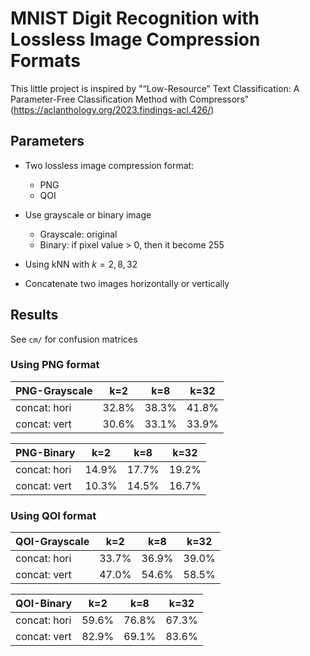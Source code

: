 # MNIST Digit Recognition with Lossless Image Compression Formats

This little project is inspired by "“Low-Resource” Text Classification: A Parameter-Free Classification Method with Compressors" (https://aclanthology.org/2023.findings-acl.426/)

## Parameters

- Two lossless image compression format:
  - PNG
  - QOI

- Use grayscale or binary image
  - Grayscale: original
  - Binary: if pixel value > 0, then it become 255

- Using kNN with $k = 2, 8, 32$

- Concatenate two images horizontally or vertically

## Results

See `cm/` for confusion matrices

### Using PNG format

PNG-Grayscale| k=2 | k=8 | k=32
-------------|-----|-----|-----
concat: hori |32.8%|38.3%|41.8%
concat: vert |30.6%|33.1%|33.9%

PNG-Binary   | k=2 | k=8 | k=32
-------------|-----|-----|-----
concat: hori |14.9%|17.7%|19.2%
concat: vert |10.3%|14.5%|16.7%


### Using QOI format

QOI-Grayscale| k=2 | k=8 | k=32
-------------|-----|-----|-----
concat: hori |33.7%|36.9%|39.0%
concat: vert |47.0%|54.6%|58.5%

QOI-Binary   | k=2 | k=8 | k=32
-------------|-----|-----|-----
concat: hori |59.6%|76.8%|67.3%
concat: vert |82.9%|69.1%|83.6%
